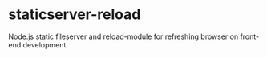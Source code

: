# staticserver-reload
Node.js static fileserver and reload-module for refreshing browser on front-end development
